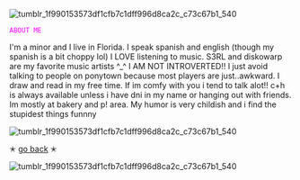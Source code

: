 ![tumblr_1f990153573df1cfb7c1dff996d8ca2c_c73c67b1_540](https://github.com/user-attachments/assets/8c233cf1-c70c-4fa5-aaeb-fc03222f04af)

<code style="color : magenta">ABOUT ME</code>

I'm a minor and I live in Florida. I speak spanish and english (though my spanish is a bit choppy lol) I LOVE listening to music. S3RL and diskowarp are my favorite music artists ^_^
I AM NOT INTROVERTED!! I just avoid talking to people on ponytown because most players are just..awkward. I draw and read in my free time. If im comfy with you i tend to talk alot!!
c+h is always available unless i have dni in my name or hanging out with friends. Im mostly at bakery and p! area. My humor is very childish and i find the stupidest things funnny

![tumblr_1f990153573df1cfb7c1dff996d8ca2c_c73c67b1_540](https://github.com/user-attachments/assets/42f44e6f-d771-471c-8788-90af72438432)

✭ [go back](https://github.com/mvffinz) ✭

![tumblr_1f990153573df1cfb7c1dff996d8ca2c_c73c67b1_540](https://github.com/user-attachments/assets/6bba36df-3e82-43ae-b868-698f261f5570)
